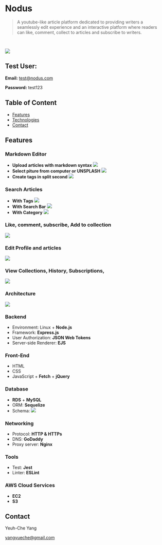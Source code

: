 # Nodus

> A youtube-like article platform dedicated to providing writers a seamlessly edit experience and an interactive platform where readers can like, comment, collect to articles and subscribe to writers.

&nbsp;

![](https://imgur.com/u7FoPYH.png)

## Test User:

**Email:** test@nodus.com

**Password:** test123

## Table of Content

- [Features](#Features)
- [Technologies](#Technologies)
- [Contact](#Contact)

## Features

### Markdown Editor

- **Upload articles with markdown syntax**
  ![](https://imgur.com/p6hbFYO.png)
- **Select piture from computer or UNSPLASH**
  ![](https://raw.githubusercontent.com/yangyueche/nodus_readme_files/master/readme_gifs/unsplash_select.gif)
- **Create tags in split second**
  ![](https://raw.githubusercontent.com/yangyueche/nodus_readme_files/master/readme_gifs/create_tags.gif)

### Search Articles

- **With Tags**
  ![](https://raw.githubusercontent.com/yangyueche/nodus_readme_files/master/readme_gifs/search_tags.gif)
- **With Search Bar**
  ![](https://raw.githubusercontent.com/yangyueche/nodus_readme_files/master/readme_gifs/search_bar.gif)
- **With Category**
  ![](https://raw.githubusercontent.com/yangyueche/nodus_readme_files/master/readme_gifs/search_categories.gif)

### Like, comment, subscribe, Add to collection

![](https://raw.githubusercontent.com/yangyueche/nodus_readme_files/master/readme_gifs/like_comment_subscribe.gif)

### Edit Profile and articles

![](https://raw.githubusercontent.com/yangyueche/nodus_readme_files/master/readme_gifs/edit_profile_article.gif)

### View Collections, History, Subscriptions,

![](https://raw.githubusercontent.com/yangyueche/nodus_readme_files/master/readme_gifs/collection_history_sub.gif)

### Architecture

![](https://imgur.com/g4YZzcI.png)

### Backend

- Environment: Linux + **Node.js**
- Framework: **Express.js**
- User Authorization: **JSON Web Tokens**
- Server-side Renderer: **EJS**

### Front-End

- HTML
- CSS
- JavaScript + **Fetch** + **jQuery**

### Database

- **RDS** + **MySQL**
- ORM: **Sequelize**
- Schema:
  ![](https://imgur.com/u1af0ZE.png)

### Networking

- Protocol: **HTTP & HTTPs**
- DNS: **GoDaddy**
- Proxy server: **Nginx**

### Tools

- Test: **Jest**
- Linter: **ESLint**

### AWS Cloud Services

- **EC2**
- **S3**

## Contact

Yeuh-Che Yang

yangyueche@gmail.com
